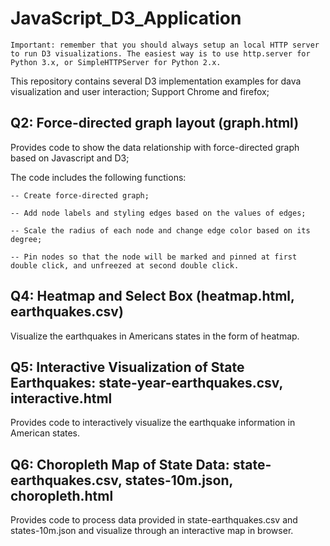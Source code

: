 # JavaScript_D3_Application

`Important: remember that you should always setup an local HTTP server to run D3 visualizations. The easiest way is to use http.server for Python 3.x, or SimpleHTTPServer for Python 2.x.`


This repository contains several D3 implementation examples for dava visualization and user interaction;
Support Chrome and firefox;

## Q2: Force-directed graph layout (graph.html)

  Provides code to show the data relationship with force-directed graph based on Javascript and D3;

  The code includes the following functions:

    -- Create force-directed graph;

    -- Add node labels and styling edges based on the values of edges;

    -- Scale the radius of each node and change edge color based on its degree;

    -- Pin nodes so that the node will be marked and pinned at first double click, and unfreezed at second double click.


## Q4: Heatmap and Select Box (heatmap.html, earthquakes.csv)

Visualize the earthquakes in Americans states in the form of heatmap.


## Q5: Interactive Visualization of State Earthquakes: state-year-earthquakes.csv, interactive.html

  Provides code to interactively visualize the earthquake information in American states.

## Q6: Choropleth Map of State Data: state-earthquakes.csv, states-10m.json, choropleth.html

  Provides code to process data provided in state-earthquakes.csv and states-10m.json and visualize through an interactive map    in browser.

